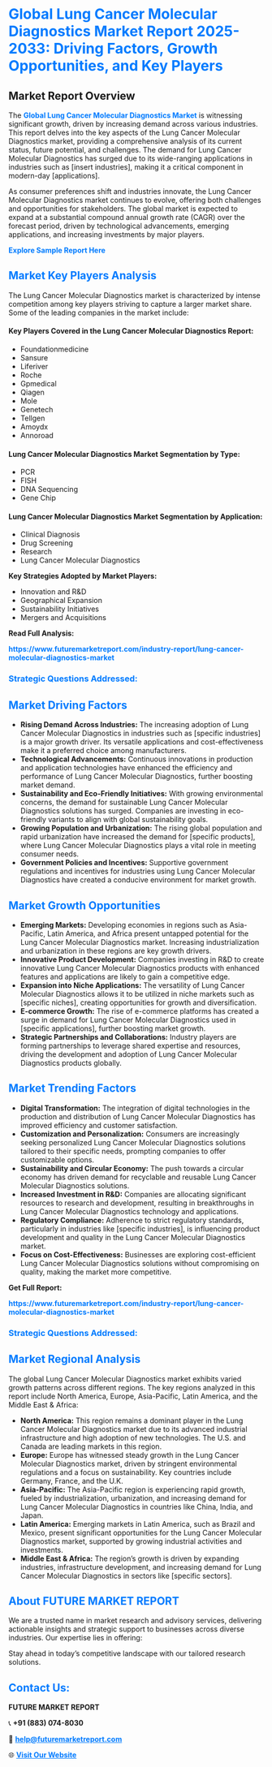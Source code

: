 <h1 style="color: #007BFF;">Global Lung Cancer Molecular Diagnostics Market Report 2025-2033: Driving Factors, Growth Opportunities, and Key Players</h1>

<section id="overview">
<h2>Market Report Overview</h2>
<p>The <a href="https://www.futuremarketreport.com/industry-report/lung-cancer-molecular-diagnostics-market" style="color: #007BFF; text-decoration: none;"><strong>Global Lung Cancer Molecular Diagnostics Market</strong></a> is witnessing significant growth, driven by increasing demand across various industries. This report delves into the key aspects of the Lung Cancer Molecular Diagnostics market, providing a comprehensive analysis of its current status, future potential, and challenges. The demand for Lung Cancer Molecular Diagnostics has surged due to its wide-ranging applications in industries such as [insert industries], making it a critical component in modern-day [applications].</p>
<p>As consumer preferences shift and industries innovate, the Lung Cancer Molecular Diagnostics market continues to evolve, offering both challenges and opportunities for stakeholders. The global market is expected to expand at a substantial compound annual growth rate (CAGR) over the forecast period, driven by technological advancements, emerging applications, and increasing investments by major players.</p>
</section>

<section id="overview">
<p><a href="https://www.futuremarketreport.com/request-sample/reportId=123148" style="color: #007BFF; text-decoration: none;"><strong>Explore Sample Report Here</strong></a></p>
</section>

<section id="key-players">
<h2 style="color: #007BFF;">Market Key Players Analysis</h2>
<p>The Lung Cancer Molecular Diagnostics market is characterized by intense competition among key players striving to capture a larger market share. Some of the leading companies in the market include:</p>
<h4>Key Players Covered in the Lung Cancer Molecular Diagnostics Report:</h4>
<ul><li>Foundationmedicine</li><li>Sansure</li><li>Liferiver</li><li>Roche</li><li>Gpmedical</li><li>Qiagen</li><li>Mole</li><li>Genetech</li><li>Tellgen</li><li>Amoydx</li><li>Annoroad</li></ul>
<h4>Lung Cancer Molecular Diagnostics Market Segmentation by Type:</h4>
<ul><li>PCR</li><li>FISH</li><li>DNA Sequencing</li><li>Gene Chip</li></ul>

<h4>Lung Cancer Molecular Diagnostics Market Segmentation by Application:</h4>
<ul><li>Clinical Diagnosis</li><li>Drug Screening</li><li>Research</li><li>Lung Cancer Molecular Diagnostics</li></ul>
<p><strong>Key Strategies Adopted by Market Players:</strong></p>
<ul>
<li>Innovation and R&D</li>
<li>Geographical Expansion</li>
<li>Sustainability Initiatives</li>
<li>Mergers and Acquisitions</li>
</ul>
</section>

<section>
<p><strong>Read Full Analysis: </strong></p><a href="https://www.futuremarketreport.com/industry-report/lung-cancer-molecular-diagnostics-market" style="color: #007BFF; text-decoration: none;"><strong>https://www.futuremarketreport.com/industry-report/lung-cancer-molecular-diagnostics-market</strong></a>
<h3 style="color: #007BFF;">Strategic Questions Addressed:</h3>
</section>

<section id="driving-factors">
<h2 style="color: #007BFF;">Market Driving Factors</h2>
<ul>
<li><strong>Rising Demand Across Industries:</strong> The increasing adoption of Lung Cancer Molecular Diagnostics in industries such as [specific industries] is a major growth driver. Its versatile applications and cost-effectiveness make it a preferred choice among manufacturers.</li>
<li><strong>Technological Advancements:</strong> Continuous innovations in production and application technologies have enhanced the efficiency and performance of Lung Cancer Molecular Diagnostics, further boosting market demand.</li>
<li><strong>Sustainability and Eco-Friendly Initiatives:</strong> With growing environmental concerns, the demand for sustainable Lung Cancer Molecular Diagnostics solutions has surged. Companies are investing in eco-friendly variants to align with global sustainability goals.</li>
<li><strong>Growing Population and Urbanization:</strong> The rising global population and rapid urbanization have increased the demand for [specific products], where Lung Cancer Molecular Diagnostics plays a vital role in meeting consumer needs.</li>
<li><strong>Government Policies and Incentives:</strong> Supportive government regulations and incentives for industries using Lung Cancer Molecular Diagnostics have created a conducive environment for market growth.</li>
</ul>
</section>

<section id="growth-opportunities">
<h2 style="color: #007BFF;">Market Growth Opportunities</h2>
<ul>
<li><strong>Emerging Markets:</strong> Developing economies in regions such as Asia-Pacific, Latin America, and Africa present untapped potential for the Lung Cancer Molecular Diagnostics market. Increasing industrialization and urbanization in these regions are key growth drivers.</li>
<li><strong>Innovative Product Development:</strong> Companies investing in R&D to create innovative Lung Cancer Molecular Diagnostics products with enhanced features and applications are likely to gain a competitive edge.</li>
<li><strong>Expansion into Niche Applications:</strong> The versatility of Lung Cancer Molecular Diagnostics allows it to be utilized in niche markets such as [specific niches], creating opportunities for growth and diversification.</li>
<li><strong>E-commerce Growth:</strong> The rise of e-commerce platforms has created a surge in demand for Lung Cancer Molecular Diagnostics used in [specific applications], further boosting market growth.</li>
<li><strong>Strategic Partnerships and Collaborations:</strong> Industry players are forming partnerships to leverage shared expertise and resources, driving the development and adoption of Lung Cancer Molecular Diagnostics products globally.</li>
</ul>
</section>

<section id="trending-factors">
<h2 style="color: #007BFF;">Market Trending Factors</h2>
<ul>
<li><strong>Digital Transformation:</strong> The integration of digital technologies in the production and distribution of Lung Cancer Molecular Diagnostics has improved efficiency and customer satisfaction.</li>
<li><strong>Customization and Personalization:</strong> Consumers are increasingly seeking personalized Lung Cancer Molecular Diagnostics solutions tailored to their specific needs, prompting companies to offer customizable options.</li>
<li><strong>Sustainability and Circular Economy:</strong> The push towards a circular economy has driven demand for recyclable and reusable Lung Cancer Molecular Diagnostics solutions.</li>
<li><strong>Increased Investment in R&D:</strong> Companies are allocating significant resources to research and development, resulting in breakthroughs in Lung Cancer Molecular Diagnostics technology and applications.</li>
<li><strong>Regulatory Compliance:</strong> Adherence to strict regulatory standards, particularly in industries like [specific industries], is influencing product development and quality in the Lung Cancer Molecular Diagnostics market.</li>
<li><strong>Focus on Cost-Effectiveness:</strong> Businesses are exploring cost-efficient Lung Cancer Molecular Diagnostics solutions without compromising on quality, making the market more competitive.</li>
</ul>
</section>

<section>
<p><strong>Get Full Report: </strong></p><a href="https://www.futuremarketreport.com/industry-report/lung-cancer-molecular-diagnostics-market" style="color: #007BFF; text-decoration: none;"><strong>https://www.futuremarketreport.com/industry-report/lung-cancer-molecular-diagnostics-market</strong></a>
<h3 style="color: #007BFF;">Strategic Questions Addressed:</h3>
</section>


<section id="regional-analysis">
<h2 style="color: #007BFF;">Market Regional Analysis</h2>
<p>The global Lung Cancer Molecular Diagnostics market exhibits varied growth patterns across different regions. The key regions analyzed in this report include North America, Europe, Asia-Pacific, Latin America, and the Middle East & Africa:</p>
<ul>
<li><strong>North America:</strong> This region remains a dominant player in the Lung Cancer Molecular Diagnostics market due to its advanced industrial infrastructure and high adoption of new technologies. The U.S. and Canada are leading markets in this region.</li>
<li><strong>Europe:</strong> Europe has witnessed steady growth in the Lung Cancer Molecular Diagnostics market, driven by stringent environmental regulations and a focus on sustainability. Key countries include Germany, France, and the U.K.</li>
<li><strong>Asia-Pacific:</strong> The Asia-Pacific region is experiencing rapid growth, fueled by industrialization, urbanization, and increasing demand for Lung Cancer Molecular Diagnostics in countries like China, India, and Japan.</li>
<li><strong>Latin America:</strong> Emerging markets in Latin America, such as Brazil and Mexico, present significant opportunities for the Lung Cancer Molecular Diagnostics market, supported by growing industrial activities and investments.</li>
<li><strong>Middle East & Africa:</strong> The region’s growth is driven by expanding industries, infrastructure development, and increasing demand for Lung Cancer Molecular Diagnostics in sectors like [specific sectors].</li>
</ul>
</section>

<footer>
<h2 style="color: #007BFF;">About FUTURE MARKET REPORT</h2>
<p>We are a trusted name in market research and advisory services, delivering actionable insights and strategic support to businesses across diverse industries. Our expertise lies in offering:</p>

<p>Stay ahead in today’s competitive landscape with our tailored research solutions.</p>

<h2 style="color: #007BFF;">Contact Us:</h2>
<p><strong>FUTURE MARKET REPORT</strong></p>
<p>📞 <strong>+91 (883) 074-8030</strong></p>
<p>📧 <strong><a href="mailto:help@futuremarketreport.com" style="color: #007BFF;">help@futuremarketreport.com</a></strong></p>
<p>🌐 <strong><a href="https://www.futuremarketreport.com/" style="color: #007BFF;">Visit Our Website</a></strong></p>
</footer>